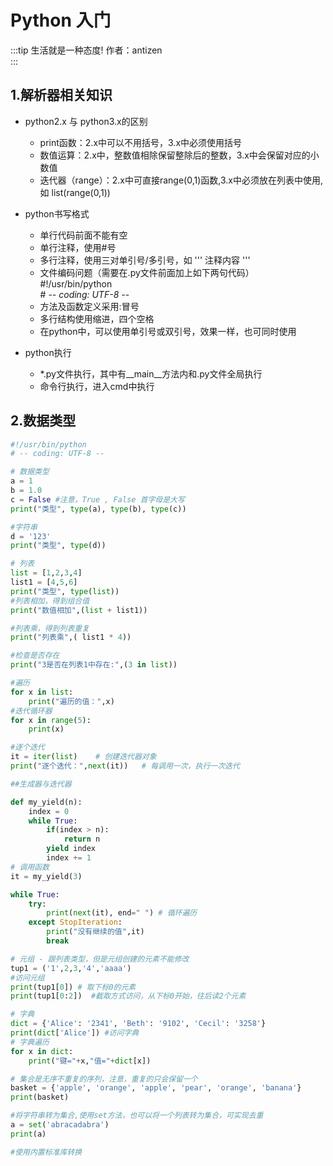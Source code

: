# Python 入门
:::tip 生活就是一种态度!
作者：antizen
<br/>
:::
## 1.解析器相关知识

- python2.x 与 python3.x的区别
 
  - print函数：2.x中可以不用括号，3.x中必须使用括号
  - 数值运算：2.x中，整数值相除保留整除后的整数，3.x中会保留对应的小数值
  - 迭代器（range）：2.x中可直接range(0,1)函数,3.x中必须放在列表中使用,如 list(range(0,1))

- python书写格式
  
  - 单行代码前面不能有空
  - 单行注释，使用#号
  - 多行注释，使用三对单引号/多引号，如 ''' 注释内容 '''
  - 文件编码问题（需要在.py文件前面加上如下两句代码）<br/>
    <span>
        #!/usr/bin/python <br/>
        # -*- coding: UTF-8 -*-
    </span>
  - 方法及函数定义采用:冒号
  - 多行结构使用缩进，四个空格
  - 在python中，可以使用单引号或双引号，效果一样，也可同时使用

- python执行
  - *.py文件执行，其中有__main__方法内和.py文件全局执行
  - 命令行执行，进入cmd中执行

## 2.数据类型


```python
#!/usr/bin/python
# -- coding: UTF-8 --

# 数据类型
a = 1
b = 1.0
c = False #注意，True , False 首字母是大写
print("类型", type(a), type(b), type(c))

#字符串
d = '123'
print("类型", type(d))

# 列表
list = [1,2,3,4]
list1 = [4,5,6]
print("类型", type(list))
#列表相加，得到组合值
print("数值相加",(list + list1))

#列表乘，得到列表重复
print("列表乘",( list1 * 4))

#检查是否存在
print("3是否在列表1中存在:",(3 in list))

#遍历
for x in list:
    print("遍历的值：",x)
#迭代循环器
for x in range(5):
    print(x)

#逐个迭代
it = iter(list)    # 创建迭代器对象
print("逐个迭代：",next(it))   # 每调用一次，执行一次迭代

##生成器与迭代器

def my_yield(n):
    index = 0
    while True:
        if(index > n):
            return n
        yield index
        index += 1
# 调用函数
it = my_yield(3)

while True:
    try:
        print(next(it), end=" ") # 循环遍历
    except StopIteration:
        print("没有继续的值",it)
        break

# 元组 - 跟列表类型，但是元组创建的元素不能修改
tup1 = ('1',2,3,'4','aaaa')
#访问元组
print(tup1[0]) # 取下标0的元素
print(tup1[0:2])  #截取方式访问，从下标0开始，往后读2个元素

# 字典
dict = {'Alice': '2341', 'Beth': '9102', 'Cecil': '3258'}
print(dict['Alice']) #访问字典
# 字典遍历
for x in dict:
    print("键="+x,"值="+dict[x])

# 集合是无序不重复的序列，注意，重复的只会保留一个
basket = {'apple', 'orange', 'apple', 'pear', 'orange', 'banana'}
print(basket)

#将字符串转为集合,使用set方法，也可以将一个列表转为集合，可实现去重
a = set('abracadabra')
print(a)

#使用内置标准库转换
```